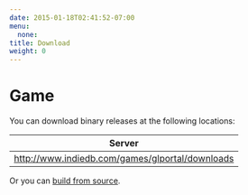 ```yaml
---
date: 2015-01-18T02:41:52-07:00
menu:
  none:
title: Download
weight: 0
---
```

# Game
You can download binary releases at the following locations:

|Server |
|-------|
| http://www.indiedb.com/games/glportal/downloads      |


Or you can [build from source](https://github.com/GlPortal/glPortal/blob/master/COMPILE.org).
